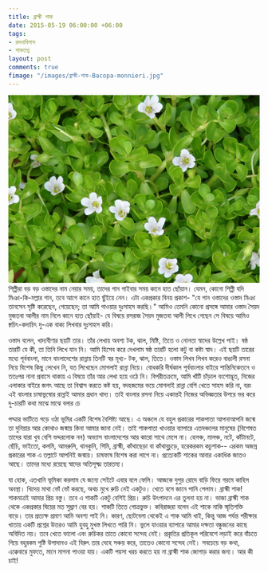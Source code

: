 ```yaml
---
title: ব্রাহ্মী শাক
date: 2015-05-19 06:00:00 +06:00
tags:
- রসনাবিলাস
- শাকতত্ত্ব
layout: post
comments: true
fimage: "/images/ব্রাহ্মী-শাক-Bacopa-monnieri.jpg"
---
```


<a href="/images/ব্রাহ্মী-শাক-Bacopa-monnieri.jpg" data-toggle="lightbox" data-title="ব্রাহ্মী শাক <i>Bacopa monnieri</i>"><img class="img-fluid" src="/images/ব্রাহ্মী-শাক-Bacopa-monnieri.jpg" alt="তেলাকুচ-Coccinia grandis" style="width:50% !imporant; float:lefft;"/></a>শিল্পীরা বড় বড় ওস্তাদের নাম নেয়ার সময়, তাদের গান গাইবার সময় কানে হাত ছোঁয়ান। যেমন, কোনো শিল্পী যদি মিঞা-কি-মল্লার গান, তবে আগে কানে হাত ছুঁইয়ে নেন। এটা একপ্রকার বিনয় প্রকাশ- "যে গান ওস্তাদের ওস্তাদ মিঞা তানসেন সৃষ্টি করেছেন, গেয়েছেন; তা আমি গাওয়ার দুঃসাহস করছি।" আমিও তেমনি কোনো প্রসঙ্গে আমার ওস্তাদ সৈয়দ মুজতবা আলীর নাম নিলে কানে হাত ছোঁয়াই- যে বিষয়ে রসরাজ সৈয়দ মুজতবা আলী লিখে গেছেন সে বিষয়ে আমিও ক্বচিৎ-কদাচিৎ দু-এক বাক্য লিখবার দুঃসাহস করি।

ওস্তাদ বলেন, খাদ্যবীণার ছয়টি তার। তাঁর লেখায় অবশ্য টক, ঝাল, মিষ্টি, তিতে ও নোনতা স্বাদের উল্লেখ পাই। ষষ্ঠ তারটি যে কী, তা তিনি লিখে যান নি। আমি হিসেব করে দেখলাম ষষ্ঠ তারটি হলো কটু বা কষ্টা স্বাদ। এই ছয়টি তারের মধ্যে পূর্ববাংলা, মানে বাংলাদেশের রান্নায় তিনটি স্বর মূখ্য- টক, ঝাল, তিতে। ওস্তাদ লিখব লিখব করেও বাঙালী রসনা নিয়ে বিশেষ কিছু লেখেন নি, যত লিখেছেন মোগলাই রান্না নিয়ে। বোধকরি দীর্ঘকাল পূর্ববাংলার বাইরে শান্তিনিকেতনে ও ততঃপর নানা প্রবাসে থাকায় এ বিষয়ে তাঁর আর লেখা হয়ে ওঠে নি। বিপরীতক্রমে, আমি খাঁটি চাঁড়াল বংশোদ্ভূত, নিজের এলাকার বাইরে জগৎ আছে তা বিশ্বাস করতে কষ্ট হয়, বদহজমের ভয়ে মোগলাই রান্না বেশি খেতে সাহস করি না, বরং এই বাংলার চাষাভুষোর রান্নাই আমার প্রধান খাদ্য। তাই বাংলার রসনা নিয়ে একান্তই নিজের অভিজ্ঞতার উপরে ভর করে দু-চারটি কথা মাঝে মাঝে বলার চে

পদ্মার ভাটিতে গড়ে ওঠা ভূমির একটি বিশেষ বৈশিষ্ট্য আছে। এ অঞ্চলে যে বহুল প্রকারের শাকপাতা আপনাআপনি জন্মে তা দুনিয়ার আর কোথাও জন্মায় কিনা আমার জানা নেই। তাই শাকপাতা খাওয়ার ব্যাপারে এতদঞ্চলের মানুষের (বিশেষত তাদের যারা খুব বেশি ভদ্দরলোক নন) অভ্যাস বাংলাদেশের আর কারো সাথে মেলে না। হেলঞ্চ, মালঞ্চ, নটে, কাঁটানটে, ছেঁচি, ভাইতো, কলমি, আমরুলি, থানকুনি, গিমি, ব্রাহ্মী, কাঁথাছেড়া বা কাঁথাবুচুড়ে, হরেকরকম কচুশাক-- এরকম অজস্র প্রকারের শাক এ তল্লাটে আপনিই জন্মায়। চাষফাষ বিশেষ করা লাগে না। প্রত্যেকটি শাকের আবার একাধিক জাতও আছে। তাদের মধ্যে রয়েছে স্বাদের অতিসূক্ষ্ম তারতম্য।

যা হোক, এতখানি ভূমিকা করলাম যে জন্যে সেইটে এবার বলে ফেলি। আজকে দুপুর রোদে বাড়ি ফিরে গরমে কাহিল অবস্থা। খিদেয় মাথা ভোঁ ভোঁ করছে, অথচ মুখে রুচি নেই একটুও। খেতে বসে জানে পানি পেলাম। ব্রাহ্মী শাক! শাকমাত্রই আমার প্রিয় বস্তু। তবে এ শাকটি একটু বেশিই প্রিয়। রুচি উৎপাদনে এর তুলনা হয় না। ভাজা ব্রাহ্মী শাক থেকে একপ্রকার ঘিয়ের মত সুঘ্রাণ বের হয়। শাকটি তিতে গোত্রভুক্ত। কবিরাজরা বলেন এই শাকে নাকি স্মৃতিশক্তি বাড়ে। তার প্রত্যক্ষ প্রমাণ আমি অবশ্য পাই নি। কারণ, ছোটবেলা থেকেই এ শাক আমি খাই, কিন্তু আজ পর্যন্ত পরীক্ষার খাতায় একটি প্রশ্নের উত্তরও আমি হুবহু মুখস্ত লিখতে পারি নি। ভুলে যাওয়ার ব্যাপারে আমার দক্ষতা বন্ধুজনের কাছে অবিদিত নয়। তবে খেতে ভালো এবং রুচিকর তাতে কোনো সন্দেহ নেই। প্রকৃতির প্রতিকূল পরিবেশে লড়াই করে বাঁচতে গিয়ে বহুরকম পুষ্টি উপাদানও এই বিরুৎ তার দেহে সঞ্চয় করে, তাতেও কোনো সন্দেহ নেই। সবচেয়ে বড় কথা, এক্কেবারে মুফতে, মানে মাগনা পাওয়া যায়। একটি পয়সা খরচ করতে হয় না ব্রাহ্মী শাক জোগাড় করার জন্য। আর কী চাই!
